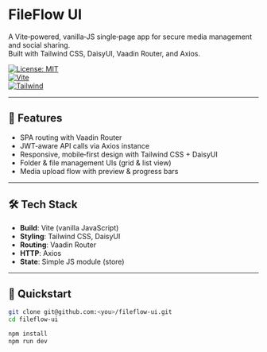 # FileFlow UI

A Vite‑powered, vanilla‑JS single‑page app for secure media management and social sharing.  
Built with Tailwind CSS, DaisyUI, Vaadin Router, and Axios.

[![License: MIT](https://img.shields.io/badge/License-MIT-blue.svg)](LICENSE)  
[![Vite](https://img.shields.io/badge/Vite-4.0-brightgreen)](https://vitejs.dev)  
[![Tailwind](https://img.shields.io/badge/TailwindCSS-3.0-blue)](https://tailwindcss.com)

---

## 🌟 Features

- SPA routing with Vaadin Router  
- JWT‑aware API calls via Axios instance  
- Responsive, mobile‑first design with Tailwind CSS + DaisyUI  
- Folder & file management UIs (grid & list view)  
- Media upload flow with preview & progress bars  

---

## 🛠 Tech Stack

- **Build**: Vite (vanilla JavaScript)  
- **Styling**: Tailwind CSS, DaisyUI  
- **Routing**: Vaadin Router  
- **HTTP**: Axios  
- **State**: Simple JS module (store)  

---

## 🚀 Quickstart

```bash
git clone git@github.com:<you>/fileflow-ui.git
cd fileflow-ui

npm install
npm run dev
